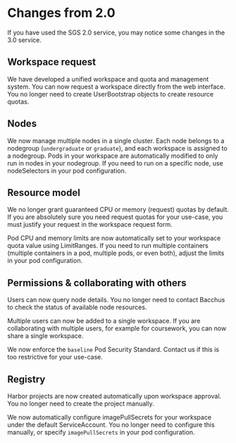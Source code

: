 # Changes from 2.0

If you have used the SGS 2.0 service, you may notice some changes in the 3.0
service.

## Workspace request

We have developed a unified workspace and quota and management system. You can
now request a workspace directly from the web interface. You no longer need to
create UserBootstrap objects to create resource quotas.

## Nodes

We now manage multiple nodes in a single cluster. Each node belongs to a
nodegroup (`undergraduate` or `graduate`), and each workspace is assigned to a
nodegroup. Pods in your workspace are automatically modified to only run in
nodes in your nodegroup. If you need to run on a specific node, use
nodeSelectors in your pod configuration.

## Resource model

We no longer grant guaranteed CPU or memory (request) quotas by default. If you
are absolutely sure you need request quotas for your use-case, you must justify
your request in the workspace request form.

Pod CPU and memory limits are now automatically set to your workspace quota
value using LimitRanges. If you need to run multiple containers (multiple
containers in a pod, multiple pods, or even both), adjust the limits in your pod
configuration.

## Permissions & collaborating with others

Users can now query node details. You no longer need to contact Bacchus to check
the status of available node resources.

Multiple users can now be added to a single workspace. If you are collaborating
with multiple users, for example for coursework, you can now share a single
workspace.

We now enforce the `baseline` Pod Security Standard. Contact us if this is too
restrictive for your use-case.

## Registry

Harbor projects are now created automatically upon workspace approval. You no
longer need to create the project manually.

We now automatically configure imagePullSecrets for your workspace under the
default ServiceAccount. You no longer need to configure this manually, or
specify `imagePullSecrets` in your pod configuration.
